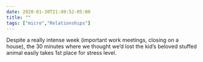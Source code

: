 ```yaml
---
date: 2020-01-30T21:49:52-05:00
title: ""
tags: ["micro","Relationships"]
---
```

Despite a really intense week (important work meetings, closing on a house), the 30 minutes where we thought we’d lost the kid’s beloved stuffed animal easily takes 1st place for stress level.
